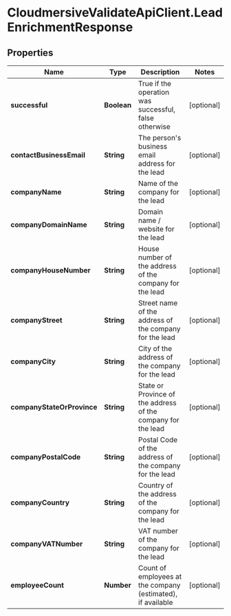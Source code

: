 # CloudmersiveValidateApiClient.LeadEnrichmentResponse

## Properties
Name | Type | Description | Notes
------------ | ------------- | ------------- | -------------
**successful** | **Boolean** | True if the operation was successful, false otherwise | [optional] 
**contactBusinessEmail** | **String** | The person&#39;s business email address for the lead | [optional] 
**companyName** | **String** | Name of the company for the lead | [optional] 
**companyDomainName** | **String** | Domain name / website for the lead | [optional] 
**companyHouseNumber** | **String** | House number of the address of the company for the lead | [optional] 
**companyStreet** | **String** | Street name of the address of the company for the lead | [optional] 
**companyCity** | **String** | City of the address of the company for the lead | [optional] 
**companyStateOrProvince** | **String** | State or Province of the address of the company for the lead | [optional] 
**companyPostalCode** | **String** | Postal Code of the address of the company for the lead | [optional] 
**companyCountry** | **String** | Country of the address of the company for the lead | [optional] 
**companyVATNumber** | **String** | VAT number of the company for the lead | [optional] 
**employeeCount** | **Number** | Count of employees at the company (estimated), if available | [optional] 


